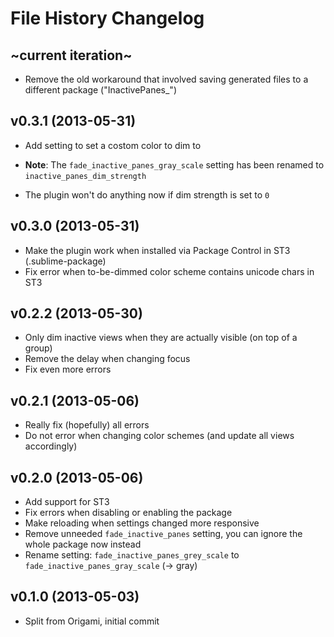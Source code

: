 File History Changelog
======================

~current iteration~
-------------------

- Remove the old workaround that involved saving generated files to a different
  package ("InactivePanes_")


v0.3.1 (2013-05-31)
-------------------

- Add setting to set a costom color to dim to
* **Note**: The `fade_inactive_panes_gray_scale` setting has been renamed to `inactive_panes_dim_strength`
- The plugin won't do anything now if dim strength is set to `0`


v0.3.0 (2013-05-31)
-------------------

- Make the plugin work when installed via Package Control in ST3 (.sublime-package)
- Fix error when to-be-dimmed color scheme contains unicode chars in ST3


v0.2.2 (2013-05-30)
-------------------

- Only dim inactive views when they are actually visible (on top of a group)
- Remove the delay when changing focus
- Fix even more errors

v0.2.1 (2013-05-06)
-------------------

- Really fix (hopefully) all errors
- Do not error when changing color schemes (and update all views accordingly)

v0.2.0 (2013-05-06)
-------------------

- Add support for ST3
- Fix errors when disabling or enabling the package
- Make reloading when settings changed more responsive
- Remove unneeded `fade_inactive_panes` setting, you can ignore the whole package now instead
- Rename setting: `fade_inactive_panes_grey_scale` to `fade_inactive_panes_gray_scale` (-> gray)


v0.1.0 (2013-05-03)
-------------------

- Split from Origami, initial commit
